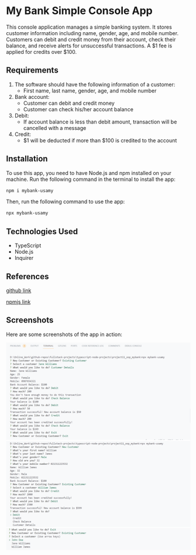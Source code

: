 # My Bank Simple Console App

This console application manages a simple banking system. It stores customer information including name, gender, age, and mobile number. Customers can debit and credit money from their account, check their balance, and receive alerts for unsuccessful transactions. A $1 fee is applied for credits over $100.

## Requirements

1. The software should have the following information of a customer:
   - First name, last name, gender, age, and mobile number
2. Bank account:
   - Customer can debit and credit money
   - Customer can check his/her account balance
3. Debit:
   - If account balance is less than debit amount, transaction will be cancelled with a message
4. Credit:
   - $1 will be deducted if more than $100 is credited to the account

## Installation

To use this app, you need to have Node.js and npm installed on your machine.
Run the following command in the terminal to install the app:

```bash
npm i mybank-usamy
```

Then, run the following command to use the app:

```bash
npx mybank-usamy
```

## Technologies Used

- TypeScript
- Node.js
- Inquirer

## References

[github link](https://github.com/usamyismy7/typescript-node-projects/tree/main/project11-oop_mybank)

[npmjs link](https://www.npmjs.com/package/mybank-usamy)

## Screenshots

Here are some screenshots of the app in action:

![image 1](https://raw.githubusercontent.com/usamyismy7/typescript-node-projects/main/project11-oop_mybank/assets/image.png)
![image 2](https://raw.githubusercontent.com/usamyismy7/typescript-node-projects/main/project11-oop_mybank/assets/image-1.png)
![image 3](https://raw.githubusercontent.com/usamyismy7/typescript-node-projects/main/project11-oop_mybank/assets/image-2.png)
